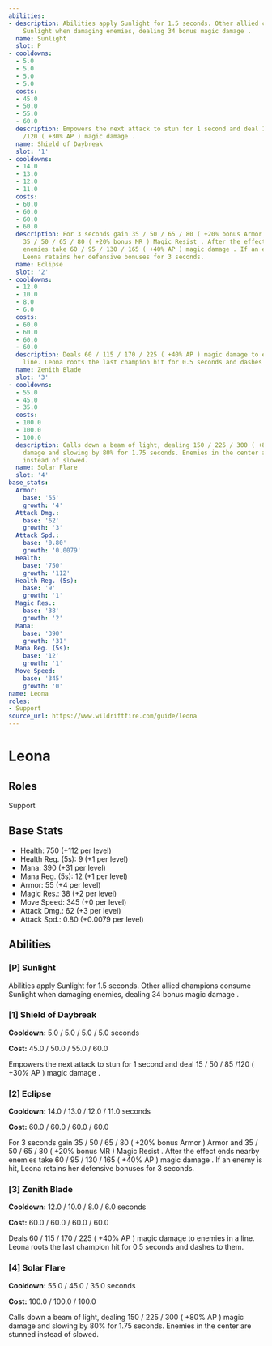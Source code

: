```yaml
---
abilities:
- description: Abilities apply Sunlight for 1.5 seconds. Other allied champions consume
    Sunlight when damaging enemies, dealing 34 bonus magic damage .
  name: Sunlight
  slot: P
- cooldowns:
  - 5.0
  - 5.0
  - 5.0
  - 5.0
  costs:
  - 45.0
  - 50.0
  - 55.0
  - 60.0
  description: Empowers the next attack to stun for 1 second and deal 15 / 50 / 85
    /120 ( +30% AP ) magic damage .
  name: Shield of Daybreak
  slot: '1'
- cooldowns:
  - 14.0
  - 13.0
  - 12.0
  - 11.0
  costs:
  - 60.0
  - 60.0
  - 60.0
  - 60.0
  description: For 3 seconds gain 35 / 50 / 65 / 80 ( +20% bonus Armor ) Armor and
    35 / 50 / 65 / 80 ( +20% bonus MR ) Magic Resist . After the effect ends nearby
    enemies take 60 / 95 / 130 / 165 ( +40% AP ) magic damage . If an enemy is hit,
    Leona retains her defensive bonuses for 3 seconds.
  name: Eclipse
  slot: '2'
- cooldowns:
  - 12.0
  - 10.0
  - 8.0
  - 6.0
  costs:
  - 60.0
  - 60.0
  - 60.0
  - 60.0
  description: Deals 60 / 115 / 170 / 225 ( +40% AP ) magic damage to enemies in a
    line. Leona roots the last champion hit for 0.5 seconds and dashes to them.
  name: Zenith Blade
  slot: '3'
- cooldowns:
  - 55.0
  - 45.0
  - 35.0
  costs:
  - 100.0
  - 100.0
  - 100.0
  description: Calls down a beam of light, dealing 150 / 225 / 300 ( +80% AP ) magic
    damage and slowing by 80% for 1.75 seconds. Enemies in the center are stunned
    instead of slowed.
  name: Solar Flare
  slot: '4'
base_stats:
  Armor:
    base: '55'
    growth: '4'
  Attack Dmg.:
    base: '62'
    growth: '3'
  Attack Spd.:
    base: '0.80'
    growth: '0.0079'
  Health:
    base: '750'
    growth: '112'
  Health Reg. (5s):
    base: '9'
    growth: '1'
  Magic Res.:
    base: '38'
    growth: '2'
  Mana:
    base: '390'
    growth: '31'
  Mana Reg. (5s):
    base: '12'
    growth: '1'
  Move Speed:
    base: '345'
    growth: '0'
name: Leona
roles:
- Support
source_url: https://www.wildriftfire.com/guide/leona
---
```


# Leona

## Roles

Support

## Base Stats

- Health: 750 (+112 per level)
- Health Reg. (5s): 9 (+1 per level)
- Mana: 390 (+31 per level)
- Mana Reg. (5s): 12 (+1 per level)
- Armor: 55 (+4 per level)
- Magic Res.: 38 (+2 per level)
- Move Speed: 345 (+0 per level)
- Attack Dmg.: 62 (+3 per level)
- Attack Spd.: 0.80 (+0.0079 per level)

## Abilities

### [P] Sunlight

Abilities apply Sunlight for 1.5 seconds. Other allied champions consume Sunlight when damaging enemies, dealing 34 bonus magic damage .

### [1] Shield of Daybreak

**Cooldown:** 5.0 / 5.0 / 5.0 / 5.0 seconds

**Cost:** 45.0 / 50.0 / 55.0 / 60.0

Empowers the next attack to stun for 1 second and deal 15 / 50 / 85 /120 ( +30% AP ) magic damage .

### [2] Eclipse

**Cooldown:** 14.0 / 13.0 / 12.0 / 11.0 seconds

**Cost:** 60.0 / 60.0 / 60.0 / 60.0

For 3 seconds gain 35 / 50 / 65 / 80 ( +20% bonus Armor ) Armor and 35 / 50 / 65 / 80 ( +20% bonus MR ) Magic Resist . After the effect ends nearby enemies take 60 / 95 / 130 / 165 ( +40% AP ) magic damage . If an enemy is hit, Leona retains her defensive bonuses for 3 seconds.

### [3] Zenith Blade

**Cooldown:** 12.0 / 10.0 / 8.0 / 6.0 seconds

**Cost:** 60.0 / 60.0 / 60.0 / 60.0

Deals 60 / 115 / 170 / 225 ( +40% AP ) magic damage to enemies in a line. Leona roots the last champion hit for 0.5 seconds and dashes to them.

### [4] Solar Flare

**Cooldown:** 55.0 / 45.0 / 35.0 seconds

**Cost:** 100.0 / 100.0 / 100.0

Calls down a beam of light, dealing 150 / 225 / 300 ( +80% AP ) magic damage and slowing by 80% for 1.75 seconds. Enemies in the center are stunned instead of slowed.

